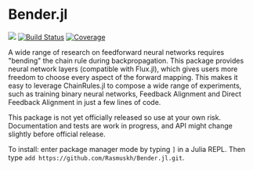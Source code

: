 # Bender.jl

[![](https://img.shields.io/badge/docs-dev-blue.svg)](https://rasmuskh.github.io/Bender.jl/dev/)
[![Build Status](https://github.com/Rasmuskh/Bender.jl/actions/workflows/CI.yml/badge.svg?branch=main)](https://github.com/Rasmuskh/Bender.jl/actions/workflows/CI.yml?query=branch%3Amain)
[![Coverage](https://codecov.io/gh/Rasmuskh/Bender.jl/branch/main/graph/badge.svg)](https://codecov.io/gh/Rasmuskh/Bender.jl)

A wide range of research on feedforward neural networks requires "bending" the chain rule during backpropagation. This package provides neural network layers (compatible with Flux.jl), which gives users more freedom to choose every aspect of the forward mapping. This makes it easy to leverage ChainRules.jl to compose a wide range of experiments, such as training binary neural networks, Feedback Alignment and Direct Feedback Alignment in just a few lines of code.

This package is not yet officially released so use at your own risk. Documentation and tests are work in progress, and API might change slightly before official release.

To install: enter package manager mode by typing `]` in a Julia REPL. Then type `add https://github.com/Rasmuskh/Bender.jl.git`.
